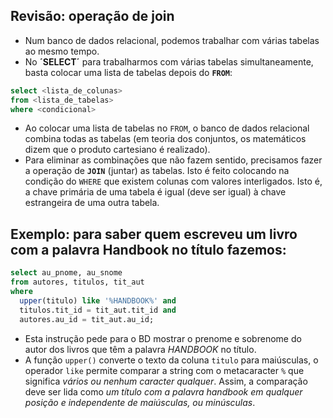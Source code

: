 ## Revisão: operação de **join**

- Num banco de dados relacional, podemos trabalhar com várias tabelas ao mesmo tempo.
- No **´SELECT´** para trabalharmos com várias tabelas simultaneamente, basta colocar uma lista de tabelas depois do **`FROM`**:

```SQL
select <lista_de_colunas>
from <lista_de_tabelas>
where <condicional>
```

- Ao colocar uma lista de tabelas no `FROM`, o banco de dados relacional combina todas as tabelas (em teoria dos conjuntos, os matemáticos dizem que o produto cartesiano é realizado).
- Para eliminar as combinações que não fazem sentido, precisamos fazer a operação de **`JOIN`** (juntar) as tabelas. Isto é feito colocando na condição do `WHERE` que existem colunas com valores interligados. Isto é, a chave primária de uma tabela é igual (deve ser igual) à chave estrangeira de uma outra tabela.

## Exemplo: para saber quem escreveu um livro com a palavra Handbook no título fazemos:

```SQL
select au_pnome, au_snome
from autores, titulos, tit_aut
where
  upper(titulo) like '%HANDBOOK%' and
  titulos.tit_id = tit_aut.tit_id and
  autores.au_id = tit_aut.au_id;
```

- Esta instrução pede para o BD mostrar o prenome e sobrenome do autor dos livros que têm a palavra *HANDBOOK* no título.
- A função `upper()` converte o texto da coluna `titulo` para maiúsculas, o operador `like` permite comparar a string com o metacaracter `%` que significa *vários ou nenhum caracter qualquer*. Assim, a comparação deve ser lida como *um título com a palavra handbook em qualquer posição e independente de maiúsculas, ou minúsculas*.
